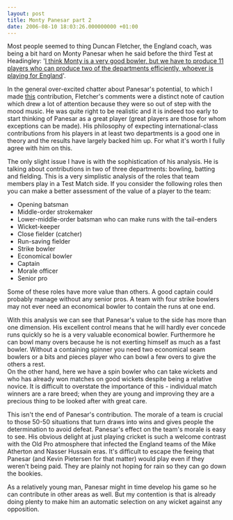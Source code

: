 ```yaml
---
layout: post
title: Monty Panesar part 2
date: 2006-08-10 18:03:26.000000000 +01:00
---
```

<p>Most people seemed to thing Duncan Fletcher, the England coach, was being a bit hard on Monty Panesar when he said before the third Test at Headingley: '<a href="http://content-uk.cricinfo.com/engvpak/content/story/255169.html" target="_blank">I think Monty is a very good bowler, but we have to produce 11 players who can produce two of the departments efficiently, whoever is playing for England</a>'.</p>
<p>In the general over-excited chatter about Panesar's potential, to which I made <a href="http://dominicsayers.wordpress.com/2006/05/30/mudhsuden-singh-panesar/" target="_blank">this</a> contribution, Fletcher's comments were a distinct note of caution which drew a lot of attention because they were so out of step with the mood music. He was quite right to be realistic and it is indeed too early to start thinking of Panesar as a great player (great players are those for whom exceptions can be made). His philosophy of expecting international-class contributions from his players in at least two departments is a good one in theory and the results have largely backed him up. For what it's worth I fully agree with him on this.</p>
<p>The only slight issue I have is with the sophistication of his analysis. He is talking about contributions in two of three departments: bowling, batting and fielding. This is a very simplistic analysis of the roles that team members play in a Test Match side. If you consider the following roles then you can make a better assessment of the value of a player to the team:</p>
<ul>
<li>Opening batsman</li>
<li>Middle-order strokemaker</li>
<li>Lower-middle-order batsman who can make runs with the tail-enders</li>
<li>Wicket-keeper</li>
<li>Close fielder (catcher)</li>
<li>Run-saving fielder</li>
<li>Strike bowler</li>
<li>Economical bowler</li>
<li>Captain</li>
<li>Morale officer</li>
<li>Senior pro</li>
</ul>
<p>Some of these roles have more value than others. A good captain could probably manage without any senior pros. A team with four strike bowlers may not ever need an economical bowler to contain the runs at one end.</p>
<p>With this analysis we can see that Panesar's value to the side has more than one dimension. His excellent control means that he will hardly ever concede runs quickly so he is a very valuable economical bowler. Furthermore he can bowl many overs because he is not exerting himself as much as a fast bowler. Without a containing spinner you need two economical seam bowlers or a bits and pieces player who can bowl a few overs to give the others a rest.<br />
On the other hand, here we have a spin bowler who can take wickets and who has already won matches on good wickets despite being a relative novice. It is difficult to overstate the importance of this - individual match winners are a rare breed; when they are young and improving they are a precious thing to be looked after with great care.</p>
<p>This isn't the end of Panesar's contribution. The morale of a team is crucial to those 50-50 situations that turn draws into wins and gives people the determination to avoid defeat. Panesar's effect on the team's morale is easy to see. His obvious delight at just playing cricket is such a welcome contrast with the Old Pro atmosphere that infected the England teams of the Mike Atherton and Nasser Hussain eras. It's difficult to escape the feeing that Panesar (and Kevin Pietersen for that matter) would play even if they weren't being paid. They are plainly not hoping for rain so they can go down the bookies.</p>
<p>As a relatively young man, Panesar might in time develop his game so he can contribute in other areas as well. But my contention is that is already doing plenty to make him an automatic selection on any wicket against any opposition.
</p>

